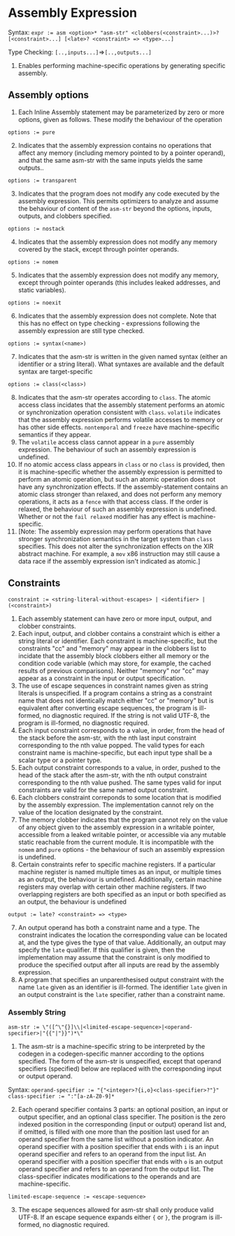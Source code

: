 # Assembly Expression

Syntax: `expr := asm <option>* "asm-str" <clobbers(<constraint>...)>? [<constraint>...] [<late>? <constraint> => <type>...]`

Type Checking: `[..,inputs...]`=>`[..,outputs...]`

1. Enables performing machine-specific operations by generating specific assembly.

## Assembly options

1. Each Inline Assembly statement may be parameterized by zero or more options, given as follows. These modify the behaviour of the operation

```
options := pure
```

2. Indicates that the assembly expression contains no operations that affect any memory (including memory pointed to by a pointer operand), and that the same asm-str with the same inputs yields the same outputs..

```
options := transparent
```

3. Indicates that the program does not modify any code executed by the assembly expression. This permits optimizers to analyze and assume the behaviour of content of the `asm-str` beyond the options, inputs, outputs, and clobbers specified.

```
options := nostack
```

4. Indicates that the assembly expression does not modify any memory covered by the stack, except through pointer operands.

```
options := nomem
```

5. Indicates that the assembly expression does not modify any memory, except through pointer operands (this includes leaked addresses, and static variables).

```
options := noexit
```

6. Indicates that the assembly expression does not complete. Note that this has no effect on type checking - expressions following the assembly expression are still type checked.

```
options := syntax(<name>)
```

7. Indicates that the asm-str is written in the given named syntax (either an identifier or a string literal). What syntaxes are available and the default syntax are target-specific

```
options := class(<class>)
```

8. Indicates that the asm-str operates according to `class`. The atomic access class incidates that the assembly statement performs an atomic or synchronization operation consistent with `class`. `volatile` indicates that the assembly expression performs volatile accesses to memory or has other side effects. `nontemporal` and `freeze` have machine-specific semantics if they appear.
9. The `volatile` access class cannot appear in a `pure` assembly expression. The behaviour of such an assembly expression is undefined. 
10. If no atomic access class appears in `class` or no `class` is provided, then it is machine-specific whether the assembly expression is permitted to perform an atomic operation, but such an atomic operation does not have any synchronization effects. If the assembly-statement contains an atomic class stronger than relaxed, and does not perform any memory operations, it acts as a `fence` with that access class. If the order is relaxed, the behaviour of such an assembly expression is undefined. Whether or not the `fail relaxed` modifier has any effect is machine-specific.
11. [Note: The assembly expression may perform operations that have stronger synchronization semantics in the target system than `class` specifies. This does not alter the synchronization effects on the XIR abstract machine. For example, a `mov` x86 instruction may still cause a data race if the assembly expression isn't indicated as atomic.]


## Constraints

`constraint := <string-literal-without-escapes> | <identifier> | (<constraint>)`

1. Each assembly statement can have zero or more input, output, and clobber constraints.
2. Each input, output, and clobber contains a constraint which is either a string literal or identifier. Each constraint is machine-specific, but the constraints "cc" and "memory" may appear in the clobbers list to incidate that the assembly block clobbers either all memory or the condition code variable (which may store, for example, the cached results of previous comparisons). Neither "memory" nor "cc" may appear as a constraint in the input or output specification.
3. The use of escape sequences in constraint names given as string literals is unspecified. If a program contains a string as a constraint name that does not identically match either "cc" or "memory" but is equivalent after converting escape sequences, the program is ill-formed, no diagnostic required. If the string is not valid UTF-8, the program is ill-formed, no diagnostic required.
3. Each input constraint corresponds to a value, in order, from the head of the stack before the asm-str, with the nth last input constraint corresponding to the nth value popped. The valid types for each constraint name is machine-specific, but each input type shall be a scalar type or a pointer type. 
4. Each output constraint corresponds to a value, in order, pushed to the head of the stack after the asm-str, with the nth output constraint corresponding to the nth value pushed. The same types valid for input constraints are valid for the same named output constraint.
5. Each clobbers constraint correponds to some location that is modified by the assembly expression. The implementation cannot rely on the value of the location designated by the constraint.
6. The memory clobber indicates that the program cannot rely on the value of any object given to the assembly expression in a writable pointer, accessible from a leaked writable pointer, or accessible via any mutable static reachable from the current module. It is incompatible with the `nomem` and `pure` options - the behaviour of such an assembly expression is undefined. 
7. Certain constraints refer to specific machine registers. If a particular machine register is named multiple times as an input, or multiple times as an output, the behaviour is undefined. Additionally, certain machine registers may overlap with certain other machine registers. If two overlapping registers are both specified as an input or both specified as an output, the behaviour is undefined

`output := late? <constraint> => <type>`

7. An output operand has both a constraint name and a type. The constraint indicates the location the corresponding value can be located at, and the type gives the type of that value. Additionally, an output may specify the `late` qualifier. If this qualifier is given, then the implementation may assume that the constraint is only modified to produce the specified output after all inputs are read by the assembly expression.
8. A program that specifies an unparenthesised output constraint with the name `late` given as an identifier is ill-formed. The identifier `late` given in an output constraint is the `late` specifier, rather than a constraint name. 

### Assembly String

`asm-str := \"([^\"{}]\\|<limited-escape-sequence>|<operand-specifier>|"{{"|"}}")*\"`

1. The asm-str is a machine-specific string to be interpreted by the codegen in a codegen-specific manner according to the options specified. The form of the asm-str is unspecified, except that operand specifiers (specified) below are replaced with the corresponding input or output operand. 

Syntax: `operand-specifier := "{"<integer>?{i,o}<class-specifier>?"}"`
`class-specifier := ":"[a-zA-Z0-9]*`

2. Each operand specifier contains 3 parts: an optional position, an input or output specifier, and an optional class specifier. The position is the zero indexed position in the corresponding (input or output) operand list and, if omitted, is filled with one more than the position last used for an operand specifier from the same list without a position indicator. An operand specifier with a position specifier that ends with `i` is an input operand specifier and refers to an operand from the input list. An operand specifier with a position specifier that ends with `o` is an output operand specifier and refers to an operand from the output list. The class-specifier indicates modifications to the operands and are machine-specific.

`limited-escape-sequence := <escape-sequence>`

3. The escape sequences allowed for asm-str shall only produce valid UTF-8. If an escape sequence expands either `{` or `}`, the program is ill-formed, no diagnostic required.